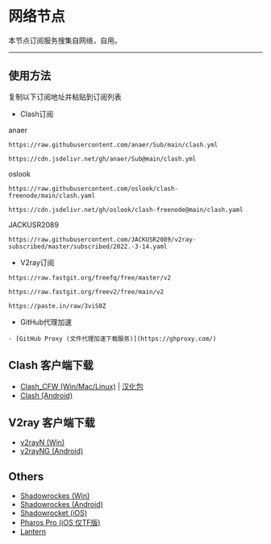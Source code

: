 # 网络节点

本节点订阅服务搜集自网络，自用。

---

## 使用方法

复制以下订阅地址并粘贴到订阅列表

- Clash订阅

anaer
```
https://raw.githubusercontent.com/anaer/Sub/main/clash.yml
```
```
https://cdn.jsdelivr.net/gh/anaer/Sub@main/clash.yml
```

oslook
```
https://raw.githubusercontent.com/oslook/clash-freenode/main/clash.yaml
```
```
https://cdn.jsdelivr.net/gh/oslook/clash-freenode@main/clash.yaml
```

JACKUSR2089
```
https://raw.githubusercontent.com/JACKUSR2089/v2ray-subscribed/master/subscribed/2022.-3-14.yaml
```
- V2ray订阅
```
https://raw.fastgit.org/freefq/free/master/v2
```
```
https://raw.fastgit.org/freev2/free/main/v2
```
```
https://paste.in/raw/3viS0Z
```
- GitHub代理加速
```
- [GitHub Proxy (文件代理加速下载服务)](https://ghproxy.com/)
```

## Clash 客户端下载
- [Clash_CFW (Win/Mac/Linux)](https://github.com/Fndroid/clash_for_windows_pkg/releases) | [汉化包](https://github.com/BoyceLig/Clash_Chinese_Patch/releases)
- [Clash (Android)](https://github.com/Kr328/ClashForAndroid/releases)
## V2ray 客户端下载
- [v2rayN (Win)](https://github.com/2dust/v2rayN/releases/)
- [v2rayNG (Android)](https://github.com/2dust/v2rayNG/releases)
## Others
- [Shadowrockes (Win)](https://github.com/shadowsocks/shadowsocks-windows/releases)
- [Shadowrockes (Android)](https://github.com/shadowsocks/shadowsocks-android/releases)
- [Shadowrocket (iOS)](https://free.shadowrocket.online/)
- [Pharos Pro (iOS 仅TF版)](https://youtu.be/jdSCBi9IEro)
- [Lantern](https://github.com/getlantern/download)
